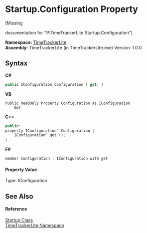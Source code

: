 # Startup.Configuration Property 
 

\[Missing <summary> documentation for "P:TimeTrackerLite.Startup.Configuration"\]

**Namespace:**&nbsp;<a href="8c0126d1-b10d-7d5a-9e92-4885dee37eb2">TimeTrackerLite</a><br />**Assembly:**&nbsp;TimeTrackerLite (in TimeTrackerLite.exe) Version: 1.0.0

## Syntax

**C#**<br />
``` C#
public IConfiguration Configuration { get; }
```

**VB**<br />
``` VB
Public ReadOnly Property Configuration As IConfiguration
	Get
```

**C++**<br />
``` C++
public:
property IConfiguration^ Configuration {
	IConfiguration^ get ();
}
```

**F#**<br />
``` F#
member Configuration : IConfiguration with get

```


#### Property Value
Type: IConfiguration

## See Also


#### Reference
<a href="49846983-c4e6-f4fb-a81c-5ecd758088da">Startup Class</a><br /><a href="8c0126d1-b10d-7d5a-9e92-4885dee37eb2">TimeTrackerLite Namespace</a><br />